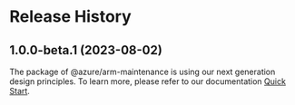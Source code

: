 # Release History
    
## 1.0.0-beta.1 (2023-08-02)

The package of @azure/arm-maintenance is using our next generation design principles. To learn more, please refer to our documentation [Quick Start](https://aka.ms/js-track2-quickstart).
